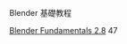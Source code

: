 Blender 基礎教程

[Blender Fundamentals 2.8](https://www.youtube.com/watch?list=PLa1F2ddGya_-UvuAqHAksYnB0qL9yWDO6&v=MF1qEhBSfq4) 47

